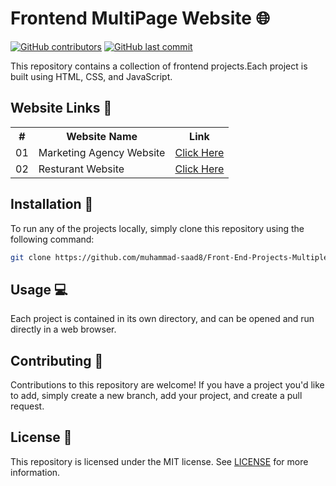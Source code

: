 # Frontend MultiPage Website 🌐

[![GitHub contributors](https://img.shields.io/github/contributors/muhammad-saad8/Front-End-Projects-Multiple-Page-Website)](https://github.com/muhammad-saad8/Front-End-Projects-Multiple-Page-Website/graphs/contributors)
[![GitHub last commit](https://img.shields.io/github/last-commit/muhammad-saad8/Front-End-Projects-Multiple-Page-Website)](https://github.com/muhammad-saad8/Front-End-Projects-Multiple-Page-Website/commits/master)

This repository contains a collection of frontend projects.Each project is built using HTML, CSS, and JavaScript.

## Website Links 📂

<table>
    <tr>
        <th>#</th>
        <th>Website Name</th>
        <th>Link</th>
    </tr>
    <tr>
        <td>01</td>
        <td>Marketing Agency Website</td>
        <td><a href="./Marketing Agency">Click Here</a></td>
    </tr>
    <tr>
        <td>02</td>
        <td>Resturant Website</td>
        <td><a href="./Resturant Website">Click Here</a></td>
    </tr>
</table>



## Installation 🚀

To run any of the projects locally, simply clone this repository using the following command:

```bash
git clone https://github.com/muhammad-saad8/Front-End-Projects-Multiple-Page-Website.git
```

## Usage 💻

Each project is contained in its own directory, and can be opened and run directly in a web browser.

## Contributing 🤝

Contributions to this repository are welcome! If you have a project you'd like to add, simply create a new branch, add your project, and create a pull request.

## License 📝

This repository is licensed under the MIT license. See [LICENSE](/LICENSE) for more information.
